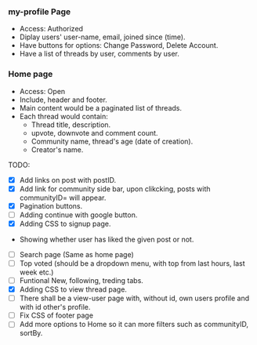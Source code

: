 ### my-profile Page

- Access: Authorized
- Diplay users' user-name, email, joined since (time).
- Have buttons for options: Change Password, Delete Account.
- Have a list of threads by user, comments by user.

### Home page

- Access: Open
- Include, header and footer.
- Main content would be a paginated list of threads.
- Each thread would contain:
    - Thread title, description.
    - upvote, downvote and comment count.
    - Community name, thread's age (date of creation).
    - Creator's name.

TODO:

- [x] Add links on post with postID.
- [x] Add link for community side bar, upon clikcking, posts with communityID=<id> will appear.
- [x] Pagination buttons.
- [ ] Adding continue with google button.
- [x] Adding CSS to signup page.
- Showing whether user has liked the given post or not.
- [ ] Search page (Same as home page)
- [ ] Top voted (should be a dropdown menu, with top from last hours, last week etc.)
- [ ] Funtional New, following, treding tabs.
- [x] Adding CSS to view thread page.
- [ ] There shall be a view-user page with, without id, own users profile and with id other's profile.
- [ ] Fix CSS of footer page
- [ ] Add more options to Home so it can more filters such as communityID, sortBy.
